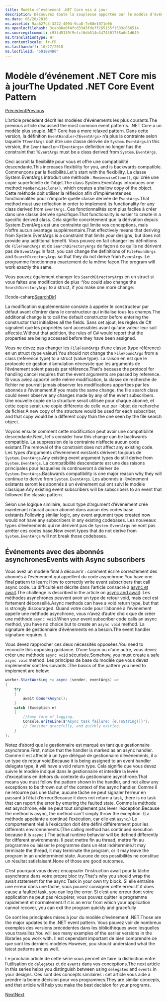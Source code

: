 ```yaml
---
title: Modèle d’événement .NET Core mis à jour
description: Découvrez toute la souplesse apportée par le modèle d’événement .NET Core et la compatibilité descendante et apprenez à implémenter un traitement sécurisé des événements grâce aux abonnés asynchrones.
ms.date: 06/20/2016
ms.assetid: 9aa627c3-3222-4094-9ca8-7e88e1071e06
ms.openlocfilehash: 3cab80a0f4fcd3343fdeff265135f1503c036514
ms.sourcegitcommit: c93fd5139f9efcf6db514e3474301738a6d1d649
ms.translationtype: HT
ms.contentlocale: fr-FR
ms.lasthandoff: 10/27/2018
ms.locfileid: "50188480"
---
```

# <a name="the-updated-net-core-event-pattern"></a><span data-ttu-id="fc91c-103">Modèle d’événement .NET Core mis à jour</span><span class="sxs-lookup"><span data-stu-id="fc91c-103">The Updated .NET Core Event Pattern</span></span>

[<span data-ttu-id="fc91c-104">Précédent</span><span class="sxs-lookup"><span data-stu-id="fc91c-104">Previous</span></span>](event-pattern.md)

<span data-ttu-id="fc91c-105">L’article précédent décrit les modèles d’événements les plus courants.</span><span class="sxs-lookup"><span data-stu-id="fc91c-105">The previous article discussed the most common event patterns.</span></span> <span data-ttu-id="fc91c-106">.NET Core a un modèle plus souple.</span><span class="sxs-lookup"><span data-stu-id="fc91c-106">.NET Core has a more relaxed pattern.</span></span> <span data-ttu-id="fc91c-107">Dans cette version, la définition `EventHandler<TEventArgs>` n’a plus la contrainte selon laquelle `TEventArgs` doit être une classe dérivée de `System.EventArgs`.</span><span class="sxs-lookup"><span data-stu-id="fc91c-107">In this version, the `EventHandler<TEventArgs>` definition no longer has the constraint that `TEventArgs` must be a class derived from `System.EventArgs`.</span></span>

<span data-ttu-id="fc91c-108">Ceci accroît la flexibilité pour vous et offre une compatibilité descendante.</span><span class="sxs-lookup"><span data-stu-id="fc91c-108">This increases flexibility for you, and is backwards compatible.</span></span> <span data-ttu-id="fc91c-109">Commençons par la flexibilité.</span><span class="sxs-lookup"><span data-stu-id="fc91c-109">Let's start with the flexibility.</span></span> <span data-ttu-id="fc91c-110">La classe System.EventArgs introduit une méthode : `MemberwiseClone()`, qui crée une copie superficielle de l’objet.</span><span class="sxs-lookup"><span data-stu-id="fc91c-110">The class System.EventArgs introduces one method: `MemberwiseClone()`, which creates a shallow copy of the object.</span></span>
<span data-ttu-id="fc91c-111">Cette méthode doit utiliser la réflexion afin d’implémenter ses fonctionnalités pour n’importe quelle classe dérivée de `EventArgs`.</span><span class="sxs-lookup"><span data-stu-id="fc91c-111">That method must use reflection in order to implement its functionality for any class derived from `EventArgs`.</span></span> <span data-ttu-id="fc91c-112">Ces fonctionnalités sont plus faciles à créer dans une classe dérivée spécifique.</span><span class="sxs-lookup"><span data-stu-id="fc91c-112">That functionality is easier to create in a specific derived class.</span></span> <span data-ttu-id="fc91c-113">Cela signifie concrètement que la dérivation depuis System.EventArgs est une contrainte qui limite vos conceptions, mais n’offre aucun avantage supplémentaire.</span><span class="sxs-lookup"><span data-stu-id="fc91c-113">That effectively means that deriving from System.EventArgs is a constraint that limits your designs, but does not provide any additional benefit.</span></span>
<span data-ttu-id="fc91c-114">Vous pouvez en fait changer les définitions de `FileFoundArgs` et de `SearchDirectoryArgs` de façon à ce qu’ils ne dérivent pas de `EventArgs`.</span><span class="sxs-lookup"><span data-stu-id="fc91c-114">In fact, you can change the definitions of `FileFoundArgs` and `SearchDirectoryArgs` so that they do not derive from `EventArgs`.</span></span>
<span data-ttu-id="fc91c-115">Le programme fonctionnera exactement de la même façon.</span><span class="sxs-lookup"><span data-stu-id="fc91c-115">The program will work exactly the same.</span></span>

<span data-ttu-id="fc91c-116">Vous pouvez également changer les `SearchDirectoryArgs` en un struct si vous faites une modification de plus :</span><span class="sxs-lookup"><span data-stu-id="fc91c-116">You could also change the `SearchDirectoryArgs` to a struct, if you make one more change:</span></span>

[!code-csharp[SearchDir](../../samples/csharp/events/Program.cs#DeclareSearchEvent "Define search directory event")]

<span data-ttu-id="fc91c-117">La modification supplémentaire consiste à appeler le constructeur par défaut avant d’entrer dans le constructeur qui initialise tous les champs.</span><span class="sxs-lookup"><span data-stu-id="fc91c-117">The additional change is to call the default constructor before entering the constructor that initializes all the fields.</span></span> <span data-ttu-id="fc91c-118">Sans cet ajout, les règles de C# signalent que les propriétés sont accessibles avant qu’une valeur leur soit affectée.</span><span class="sxs-lookup"><span data-stu-id="fc91c-118">Without that addition, the rules of C# would report that the properties are being accessed before they have been assigned.</span></span>

<span data-ttu-id="fc91c-119">Vous ne devez pas changer les `FileFoundArgs` d’une classe (type référence) en un struct (type valeur).</span><span class="sxs-lookup"><span data-stu-id="fc91c-119">You should not change the `FileFoundArgs` from a class (reference type) to a struct (value type).</span></span> <span data-ttu-id="fc91c-120">La raison en est que le protocole de gestion d’annulation nécessite que les arguments de l’événement soient passés par référence.</span><span class="sxs-lookup"><span data-stu-id="fc91c-120">That's because the protocol for handling cancel requires that the event arguments are passed by reference.</span></span> <span data-ttu-id="fc91c-121">Si vous aviez apporté cette même modification, la classe de recherche de fichier ne pourrait jamais observer les modifications apportées par les abonnés à l’événement.</span><span class="sxs-lookup"><span data-stu-id="fc91c-121">If you made the same change, the file search class could never observe any changes made by any of the event subscribers.</span></span> <span data-ttu-id="fc91c-122">Une nouvelle copie de la structure serait utilisée pour chaque abonné, et cette copie serait une copie différente de celle vue par l’objet de recherche de fichier.</span><span class="sxs-lookup"><span data-stu-id="fc91c-122">A new copy of the structure would be used for each subscriber, and that copy would be a different copy than the one seen by the file search object.</span></span>

<span data-ttu-id="fc91c-123">Voyons ensuite comment cette modification peut avoir une compatibilité descendante.</span><span class="sxs-lookup"><span data-stu-id="fc91c-123">Next, let's consider how this change can be backwards compatible.</span></span>
<span data-ttu-id="fc91c-124">La suppression de la contrainte n’affecte aucun code existant.</span><span class="sxs-lookup"><span data-stu-id="fc91c-124">The removal of the constraint does not affect any existing code.</span></span> <span data-ttu-id="fc91c-125">Les types d’arguments d’événement existants dérivent toujours de `System.EventArgs`.</span><span class="sxs-lookup"><span data-stu-id="fc91c-125">Any existing event argument types do still derive from `System.EventArgs`.</span></span>
<span data-ttu-id="fc91c-126">La compatibilité descendante est une des raisons principales pour lesquelles ils continueront à dériver de `System.EventArgs`.</span><span class="sxs-lookup"><span data-stu-id="fc91c-126">Backwards compatibility is one major reason why they will continue to derive from `System.EventArgs`.</span></span> <span data-ttu-id="fc91c-127">Les abonnés à l’événement existants seront les abonnés à un événement qui ont suivi le modèle classique.</span><span class="sxs-lookup"><span data-stu-id="fc91c-127">Any existing event subscribers will be subscribers to an event that followed the classic pattern.</span></span>

<span data-ttu-id="fc91c-128">Selon une logique similaire, aucun type d’argument d’événement créé maintenant n’aurait aucun abonné dans aucun des codes base existants.</span><span class="sxs-lookup"><span data-stu-id="fc91c-128">Following similar logic, any event argument type created now would not have any subscribers in any existing codebases.</span></span> <span data-ttu-id="fc91c-129">Les nouveaux types d’événements qui ne dérivent pas de `System.EventArgs` ne vont pas arrêter ces codes base.</span><span class="sxs-lookup"><span data-stu-id="fc91c-129">New event types that do not derive from `System.EventArgs` will not break those codebases.</span></span>

## <a name="events-with-async-subscribers"></a><span data-ttu-id="fc91c-130">Événements avec des abonnés asynchrones</span><span class="sxs-lookup"><span data-stu-id="fc91c-130">Events with Async subscribers</span></span>

<span data-ttu-id="fc91c-131">Vous avez un modèle final à découvrir : comment écrire correctement des abonnés à l’événement qui appellent du code asynchrone.</span><span class="sxs-lookup"><span data-stu-id="fc91c-131">You have one final pattern to learn: How to correctly write event subscribers that call async code.</span></span> <span data-ttu-id="fc91c-132">La difficulté est décrite dans l’article consacré à [async et await](async.md).</span><span class="sxs-lookup"><span data-stu-id="fc91c-132">The challenge is described in the article on [async and await](async.md).</span></span> <span data-ttu-id="fc91c-133">Les méthodes asynchrones peuvent avoir un type de retour void, mais ceci est fortement déconseillé.</span><span class="sxs-lookup"><span data-stu-id="fc91c-133">Async methods can have a void return type, but that is strongly discouraged.</span></span> <span data-ttu-id="fc91c-134">Quand votre code pour l’abonné à l’événement appelle une méthode asynchrone, vous n’avez d’autre choix que de créer une méthode `async void`.</span><span class="sxs-lookup"><span data-stu-id="fc91c-134">When your event subscriber code calls an async method, you have no choice but to create an `async void` method.</span></span> <span data-ttu-id="fc91c-135">La signature de gestionnaire d’événements en a besoin.</span><span class="sxs-lookup"><span data-stu-id="fc91c-135">The event handler signature requires it.</span></span>

<span data-ttu-id="fc91c-136">Vous devez rapprocher ces deux nécessités opposées.</span><span class="sxs-lookup"><span data-stu-id="fc91c-136">You need to reconcile this opposing guidance.</span></span> <span data-ttu-id="fc91c-137">D’une façon ou d’une autre, vous devez créer une méthode `async void` sécurisée.</span><span class="sxs-lookup"><span data-stu-id="fc91c-137">Somehow, you must create a safe `async void` method.</span></span> <span data-ttu-id="fc91c-138">Les principes de base du modèle que vous devez implémenter sont les suivants :</span><span class="sxs-lookup"><span data-stu-id="fc91c-138">The basics of the pattern you need to implement are below:</span></span>

```csharp
worker.StartWorking += async (sender, eventArgs) =>
{
    try 
    {
        await DoWorkAsync();
    }
    catch (Exception e)
    {
        //Some form of logging.
        Console.WriteLine($"Async task failure: {e.ToString()}");
        // Consider gracefully, and quickly exiting.
    }
};
```

<span data-ttu-id="fc91c-139">Notez d’abord que le gestionnaire est marqué en tant que gestionnaire asynchrone.</span><span class="sxs-lookup"><span data-stu-id="fc91c-139">First, notice that the handler is marked as an async handler.</span></span> <span data-ttu-id="fc91c-140">Comme il est affecté à un type délégué de gestionnaire d’événements, il a un type de retour void.</span><span class="sxs-lookup"><span data-stu-id="fc91c-140">Because it is being assigned to an event handler delegate type, it will have a void return type.</span></span> <span data-ttu-id="fc91c-141">Cela signifie que vous devez suivre le modèle indiqué dans le gestionnaire et interdire la levée d’exceptions en dehors du contexte du gestionnaire asynchrone.</span><span class="sxs-lookup"><span data-stu-id="fc91c-141">That means you must follow the pattern shown in the handler, and not allow any exceptions to be thrown out of the context of the async handler.</span></span> <span data-ttu-id="fc91c-142">Comme il ne retourne pas une tâche, aucune tâche ne peut signaler l’erreur en passant à l’état d’erreur.</span><span class="sxs-lookup"><span data-stu-id="fc91c-142">Because it does not return a task, there is no task that can report the error by entering the faulted state.</span></span> <span data-ttu-id="fc91c-143">Comme la méthode est asynchrone, elle ne peut tout simplement pas lever l’exception.</span><span class="sxs-lookup"><span data-stu-id="fc91c-143">Because the method is async, the method can't simply throw the exception.</span></span> <span data-ttu-id="fc91c-144">(La méthode appelante a continué l’exécution, car elle est `async`.) Le comportement réel à l’exécution doit être défini différemment pour les différents environnements.</span><span class="sxs-lookup"><span data-stu-id="fc91c-144">(The calling method has continued execution because it is `async`.) The actual runtime behavior will be defined differently for different environments.</span></span> <span data-ttu-id="fc91c-145">Il peut mettre fin au thread, mettre fin au programme ou laisser le programme dans un état indéterminé.</span><span class="sxs-lookup"><span data-stu-id="fc91c-145">It may terminate the thread, it may terminate the program, or it may leave the program in an undetermined state.</span></span> <span data-ttu-id="fc91c-146">Aucune de ces possibilités ne constitue un résultat satisfaisant.</span><span class="sxs-lookup"><span data-stu-id="fc91c-146">None of those are good outcomes.</span></span>

<span data-ttu-id="fc91c-147">C’est pourquoi vous devez encapsuler l’instruction await pour la tâche asynchrone dans votre propre bloc try.</span><span class="sxs-lookup"><span data-stu-id="fc91c-147">That's why you should wrap the await statement for the async Task in your own try block.</span></span> <span data-ttu-id="fc91c-148">Si elle entraîne une erreur dans une tâche, vous pouvez consigner cette erreur.</span><span class="sxs-lookup"><span data-stu-id="fc91c-148">If it does cause a faulted task, you can log the error.</span></span> <span data-ttu-id="fc91c-149">Si c’est une erreur dont votre application ne peut pas récupérer, vous pouvez quitter le programme rapidement et normalement.</span><span class="sxs-lookup"><span data-stu-id="fc91c-149">If it is an error from which your application cannot recover, you can exit the program quickly and gracefully</span></span>

<span data-ttu-id="fc91c-150">Ce sont les principales mises à jour du modèle d’événement .NET.</span><span class="sxs-lookup"><span data-stu-id="fc91c-150">Those are the major updates to the .NET event pattern.</span></span> <span data-ttu-id="fc91c-151">Vous pouvez voir de nombreux exemples des versions précédentes dans les bibliothèques avec lesquelles vous travaillez.</span><span class="sxs-lookup"><span data-stu-id="fc91c-151">You will see many examples of the earlier versions in the libraries you work with.</span></span> <span data-ttu-id="fc91c-152">Il est cependant important de bien comprendre ce que sont les derniers modèles.</span><span class="sxs-lookup"><span data-stu-id="fc91c-152">However, you should understand what the latest patterns are as well.</span></span>

<span data-ttu-id="fc91c-153">Le prochain article de cette série vous permet de faire la distinction entre l’utilisation de `delegates` et de `events` dans vos conceptions.</span><span class="sxs-lookup"><span data-stu-id="fc91c-153">The next article in this series helps you distinguish between using `delegates` and `events` in your designs.</span></span> <span data-ttu-id="fc91c-154">Ces sont des concepts similaires : cet article vous aide à prendre la bonne décision pour vos programmes.</span><span class="sxs-lookup"><span data-stu-id="fc91c-154">They are similar concepts, and that article will help you make the best decision for your programs.</span></span>

[<span data-ttu-id="fc91c-155">Next</span><span class="sxs-lookup"><span data-stu-id="fc91c-155">Next</span></span>](distinguish-delegates-events.md)
